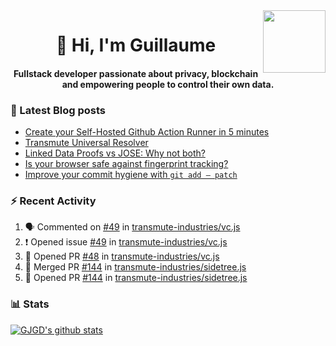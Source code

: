 <img align='right' src='https://user-images.githubusercontent.com/5713670/87202985-820dcb80-c2b6-11ea-9f56-7ec461c497c3.gif' width='100"'>

<h1 align="center">👋 Hi, I'm Guillaume</h1>
<h4 align="center">Fullstack developer passionate about privacy, blockchain and empowering people to control their own data.

### 📝 Latest Blog posts

<!-- BLOG-POST-LIST:START -->
- [Create your Self-Hosted Github Action Runner in 5 minutes](https://medium.com/@gjgd/create-your-self-hosted-github-action-runner-in-5-minutes-a9eff615edc4?source=rss-35e0d58bf235------2)
- [Transmute Universal Resolver](https://medium.com/transmute-techtalk/transmute-universal-resolver-b6c8509858f?source=rss-35e0d58bf235------2)
- [Linked Data Proofs vs JOSE: Why not both?](https://medium.com/transmute-techtalk/linked-data-proofs-vs-jose-why-not-both-1594393418cc?source=rss-35e0d58bf235------2)
- [Is your browser safe against fingerprint tracking?](https://medium.com/@gjgd/is-your-browser-safe-against-fingerprint-tracking-6126952b805b?source=rss-35e0d58bf235------2)
- [Improve your commit hygiene with `git add — patch`](https://medium.com/transmute-techtalk/improve-your-commit-hygiene-with-git-add-patch-3b7dd9c117c4?source=rss-35e0d58bf235------2)
<!-- BLOG-POST-LIST:END -->

### :zap: Recent Activity

<!--START_SECTION:activity-->
1. 🗣 Commented on [#49](https://github.com/transmute-industries/vc.js/issues/49) in [transmute-industries/vc.js](https://github.com/transmute-industries/vc.js)
2. ❗️ Opened issue [#49](https://github.com/transmute-industries/vc.js/issues/49) in [transmute-industries/vc.js](https://github.com/transmute-industries/vc.js)
3. 💪 Opened PR [#48](https://github.com/transmute-industries/vc.js/pull/48) in [transmute-industries/vc.js](https://github.com/transmute-industries/vc.js)
4. 🎉 Merged PR [#144](https://github.com/transmute-industries/sidetree.js/pull/144) in [transmute-industries/sidetree.js](https://github.com/transmute-industries/sidetree.js)
5. 💪 Opened PR [#144](https://github.com/transmute-industries/sidetree.js/pull/144) in [transmute-industries/sidetree.js](https://github.com/transmute-industries/sidetree.js)
<!--END_SECTION:activity-->

### 📊 Stats

[![GJGD's github stats](https://github-readme-stats.vercel.app/api?username=gjgd&count_private=true&show_icons=true&custom_title=My%20Github%20Stats)](https://github.com/anuraghazra/github-readme-stats)
